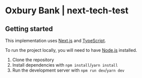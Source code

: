 # Oxbury Bank | next-tech-test

## Getting started

This implementation uses [Next.js](https://nextjs.org/) and [TypeScript](https://www.typescriptlang.org/).

To run the project locally, you will need to have [Node.js](https://nodejs.org/en/) installed.

1. Clone the repository
2. Install dependencies with `npm install`/`yarn install`
3. Run the development server with `npm run dev`/`yarn dev`
